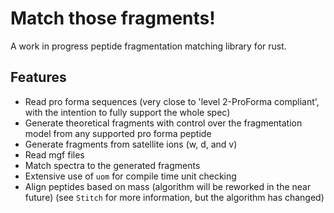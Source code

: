 # Match those fragments!

A work in progress peptide fragmentation matching library for rust.

## Features
 - Read pro forma sequences (very close to 'level 2-ProForma compliant', with the intention to fully support the whole spec)
 - Generate theoretical fragments with control over the fragmentation model from any supported pro forma peptide
 - Generate fragments from satellite ions (w, d, and v)
 - Read mgf files
 - Match spectra to the generated fragments
 - Extensive use of `uom` for compile time unit checking
 - Align peptides based on mass (algorithm will be reworked in the near future) (see `Stitch` for more information, but the algorithm has changed)